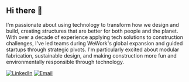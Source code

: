 ## Hi there 👋

I'm passionate about using technology to transform how we design and build, creating structures that are better for both people and the planet. With over a decade of experience applying tech solutions to construction challenges, I've led teams during WeWork's global expansion and guided startups through strategic pivots.
I'm particularly excited about modular fabrication, sustainable design, and making construction more fun and environmentally responsible through technology.

[![LinkedIn](https://img.shields.io/badge/LinkedIn-0077B5?style=for-the-badge&logo=linkedin&logoColor=white)](https://www.linkedin.com/in/jason-r-andersen/)
[![Email](https://img.shields.io/badge/Email-D14836?style=for-the-badge&logo=gmail&logoColor=white)](mailto:your.me@jasonandersen.xyz)